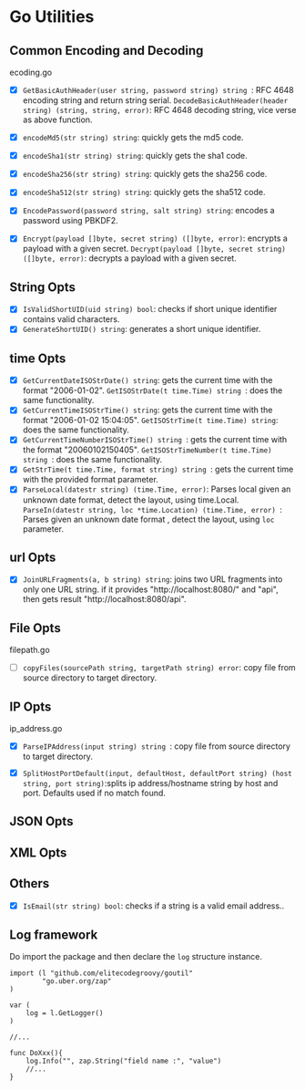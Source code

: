 # Go Utilities

## Common Encoding and Decoding
ecoding.go

- [x] `GetBasicAuthHeader(user string, password string) string `: RFC 4648 encoding string and return string serial. 
      `DecodeBasicAuthHeader(header string) (string, string, error)`: RFC 4648 decoding string, vice verse as above function.
- [x] `encodeMd5(str string) string`: quickly gets the md5 code.
- [x] `encodeSha1(str string) string`: quickly gets the sha1 code.
- [x] `encodeSha256(str string) string`: quickly gets the sha256 code.
- [x] `encodeSha512(str string) string`: quickly gets the sha512 code.
- [x] `EncodePassword(password string, salt string) string`:  encodes a password using PBKDF2.
- [x] `Encrypt(payload []byte, secret string) ([]byte, error)`: encrypts a payload with a given secret.
      `Decrypt(payload []byte, secret string) ([]byte, error)`: decrypts a payload with a given secret.
       
       
## String Opts

- [x] `IsValidShortUID(uid string) bool`:  checks if short unique identifier contains valid characters.
- [x] `GenerateShortUID() string`:  generates a short unique identifier.

## time Opts

- [x] `GetCurrentDateISOStrDate() string`:  gets the current time with the format "2006-01-02".
      `GetISOStrDate(t time.Time) string `: does the same functionality.
- [x] `GetCurrentTimeISOStrTime() string`:  gets the current time with the format "2006-01-02 15:04:05".
      `GetISOStrTime(t time.Time) string`: does the same functionality.
- [x] `GetCurrentTimeNumberISOStrTime() string `:  gets the current time with the format "20060102150405".
      `GetISOStrTimeNumber(t time.Time) string `: does the same functionality.
- [x] `GetStrTime(t time.Time, format string) string `:  gets the current time with the provided format parameter.
- [x] `ParseLocal(datestr string) (time.Time, error)`: Parses local given an unknown date format, detect the layout, using time.Local.
      `ParseIn(datestr string, loc *time.Location) (time.Time, error) `: Parses given an unknown date format , detect the layout, using `loc` parameter.

## url Opts

- [x] `JoinURLFragments(a, b string) string`:  joins two URL fragments into only one URL string. if it provides "http://localhost:8080/" and "api", then gets result "http://localhost:8080/api".



## File Opts
filepath.go

- [ ] `copyFiles(sourcePath string, targetPath string) error`: copy file from source directory to target directory.  
    
## IP Opts
ip_address.go

- [x] `ParseIPAddress(input string) string `: copy file from source directory to target directory.  
- [x] `SplitHostPortDefault(input, defaultHost, defaultPort string) (host string, port string)`:splits ip address/hostname string by host and port. Defaults used if no match found.

      
## JSON Opts


## XML Opts

## Others 

- [x] `IsEmail(str string) bool`: checks if a string is a valid email address..  




       
## Log framework

Do import the package and then declare the `log` structure instance.

```
import (l "github.com/elitecodegroovy/goutil"
        "go.uber.org/zap"
)

var ( 
    log = l.GetLogger()
)

//...

func DoXxx(){
    log.Info("", zap.String("field name :", "value")
    //...
}
```

